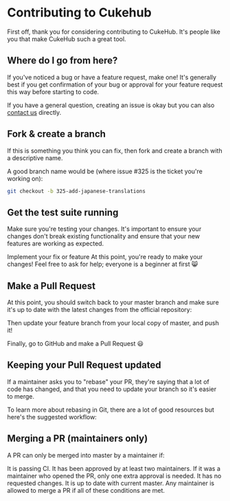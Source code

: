 # Contributing to Cukehub

First off, thank you for considering contributing to CukeHub. It's people like you that make CukeHub such a great tool.

## Where do I go from here?

If you've noticed a bug or have a feature request, make one! It's generally best if you get confirmation of your bug or approval for your feature request this way before starting to code.

If you have a general question, creating an issue is okay but you can also [contact us](mailto:manuelpintaldigmail.com) directly.

## Fork & create a branch

If this is something you think you can fix, then fork and create a branch with a descriptive name.

A good branch name would be (where issue #325 is the ticket you're working on):

```bash
git checkout -b 325-add-japanese-translations
```

## Get the test suite running 
Make sure you're testing your changes. It's important to ensure your changes don't break existing functionality and ensure that your new features are working as expected.

Implement your fix or feature
At this point, you're ready to make your changes! Feel free to ask for help; everyone is a beginner at first 😸

## Make a Pull Request
At this point, you should switch back to your master branch and make sure it's up to date with the latest changes from the official repository:

Then update your feature branch from your local copy of master, and push it!

Finally, go to GitHub and make a Pull Request 😃

## Keeping your Pull Request updated
If a maintainer asks you to "rebase" your PR, they're saying that a lot of code has changed, and that you need to update your branch so it's easier to merge.

To learn more about rebasing in Git, there are a lot of good resources but here's the suggested workflow:

## Merging a PR (maintainers only)
A PR can only be merged into master by a maintainer if:

It is passing CI.
It has been approved by at least two maintainers. If it was a maintainer who opened the PR, only one extra approval is needed.
It has no requested changes.
It is up to date with current master.
Any maintainer is allowed to merge a PR if all of these conditions are met.
